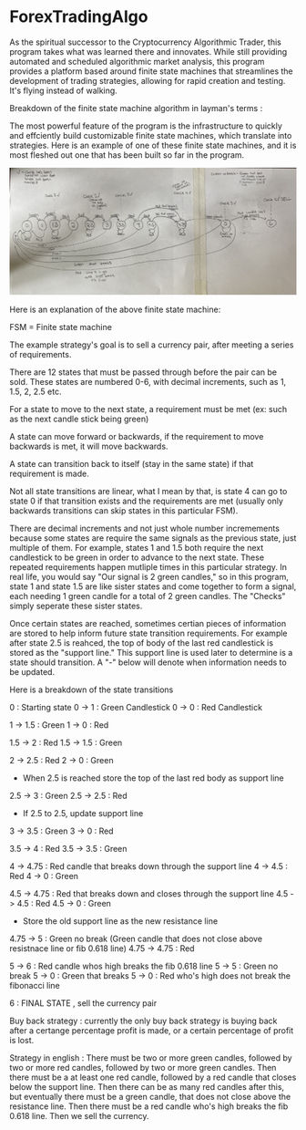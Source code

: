 # ForexTradingAlgo

As the spiritual successor to the Cryptocurrency Algorithmic Trader, this program takes what was learned there and innovates. While still providing automated and scheduled algorithmic market analysis, this program provides a platform based around finite state machines that streamlines the development of trading strategies, allowing for rapid creation and testing. It's flying instead of walking. 

Breakdown of the finite state machine algorithm in layman's terms : 

The most powerful feature of the program is the infrastructure to quickly and effciently build customizable finite state machines, which translate into strategies.
Here is an example of one of these finite state machines, and it is most fleshed out one that has been built so far in the program. 

![Pic 1](fsm.jpg)

Here is an explanation of the above finite state machine:

FSM = Finite state machine 

The example strategy's goal is to sell a currency pair, after meeting a series of requirements. 

There are 12 states that must be passed through before the pair can be sold. These states are numbered 0-6, with decimal increments, such as 1, 1.5, 2, 2.5 etc. 

For a state to move to the next state, a requirement must be met (ex: such as the next candle stick being green)

A state can move forward or backwards, if the requirement to move backwards is met, it will move backwards. 

A state can transition back to itself (stay in the same state) if that requirement is made. 

Not all state transitions are linear, what I mean by that, is state 4 can go to state 0 if that transition exists and the requirements are met (usually only backwards transitions can skip states in this particular FSM). 

There are decimal increments and not just whole number incremements because some states are require the same signals as the previous state, just multiple of them. For example, states 1 and 1.5 both require the next candlestick to be green in order to advance to the next state. These repeated requirements happen mutliple times in this particular strategy. In real life, you would say "Our signal is 2 green candles," so in this program, state 1 and state 1.5 are like sister states and come together to form a signal, each needing 1 green candle for a total of 2 green candles. The "Checks" simply seperate these sister states. 

Once certain states are reached, sometimes certian pieces of information are stored to help inform future state transition requirements. For example after state 2.5 is reahced, the top of body of the last red candlestick is stored as the "support line." This support line is used later to determine is a state should transition. A "-" below will denote when information needs to be updated. 

Here is a breakdown of the state transitions 

0 : Starting state 
0 -> 1 : Green Candlestick 
0 -> 0 : Red Candlestick 

1 -> 1.5 : Green 
1 -> 0 : Red 

1.5 -> 2 : Red 
1.5 -> 1.5 : Green 

2 -> 2.5 : Red 
2 -> 0 : Green 

- When 2.5 is reached store the top of the last red body as support line

2.5 -> 3 : Green 
2.5 -> 2.5 : Red 
- If 2.5 to 2.5, update support line 

3 -> 3.5 : Green 
3 -> 0 : Red 

3.5 -> 4 : Red 
3.5 -> 3.5 : Green 

4 -> 4.75 : Red candle that breaks down through the support line 
4 -> 4.5 : Red 
4 -> 0 : Green 

4.5 -> 4.75 : Red that breaks down and closes through the support line 
4.5 -> 4.5 : Red 
4.5 -> 0 : Green 

- Store the old support line as the new resistance line 

4.75 -> 5 : Green no break (Green candle that does not close above resistnace line or fib 0.618 line) 
4.75 -> 4.75 : Red 

5 -> 6 : Red candle whos high breaks the fib 0.618 line 
5 -> 5 : Green no break 
5 -> 0 : Green that breaks 
5 -> 0 : Red who's high does not break the fibonacci line 

6 : FINAL STATE , sell the currency pair 

Buy back strategy : currently the only buy back strategy is buying back after a certange percentage profit is made, or a certain percentage of profit is lost. 

Strategy in english : 
There must be two or more green candles, followed by two or more red candles, followed by two or more green candles. Then there must be a at least one red candle, followed by a red candle that closes below the support line. Then there can be as many red candles after this, but eventually there must be a green candle, that does not close above the resistance line. Then there must be a red candle who's high breaks the fib 0.618 line. Then we sell the currency. 










